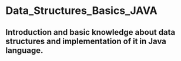# Data_Structures_Basics_JAVA
## Introduction and basic knowledge about data structures and implementation of it in Java language.
